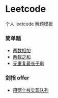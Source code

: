 # Leetcode

个人 leetcode 解题模板

### 简单题

- [两数相加](/leetcode/add-two-numbers/index.html)
- [两数之和](/leetcode/two-sum/index.html)
- [无重复最长子串](/leetcode/longest-substring/index.html)

### 剑指 offer

- [用两个栈实现队列](/leetcode/interview/cqueue.html)

